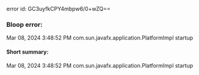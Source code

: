 error id: GC3uyfkCPY4mbpw6/0+wZQ==
### Bloop error:

Mar 08, 2024 3:48:52 PM com.sun.javafx.application.PlatformImpl startup
#### Short summary: 

Mar 08, 2024 3:48:52 PM com.sun.javafx.application.PlatformImpl startup
